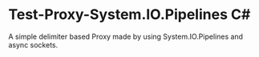 # Test-Proxy-System.IO.Pipelines C#
A simple delimiter based Proxy made by using System.IO.Pipelines and async sockets.
